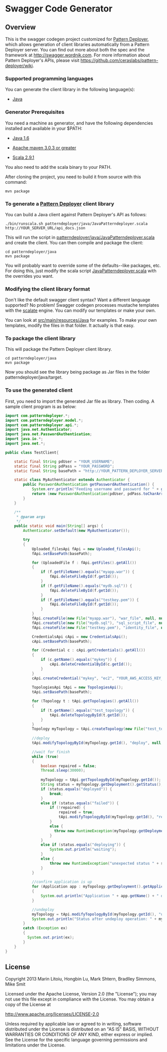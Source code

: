 # Swagger Code Generator

## Overview
This is the swagger codegen project customized for [Pattern Deployer](https://github.com/ceraslabs/pattern-deployer), which allows generation of client libraries automatically from a 
Pattern Deployer server.  You can find out more about both the spec and the framework at 
http://swagger.wordnik.com.  For more information about Pattern Deployer's APIs, please visit https://github.com/ceraslabs/pattern-deployer/wiki.  

### Supported programming languages
You can generate the client library in the following language(s):

* [Java](http://java.oracle.com)

### Generator Prerequisites
You need a machine as generator, and have the following dependencies installed and available in your $PATH:

* [Java 1.6](http://java.oracle.com)

* [Apache maven 3.0.3 or greater](http://maven.apache.org/)

* [Scala 2.9.1](http://www.scala-lang.org)

You also need to add the scala binary to your PATH.

After cloning the project, you need to build it from source with this command:

```
mvn package
```

### To generate a [Pattern Deployer](https://github.com/ceraslabs/pattern-deployer) client library
You can build a Java client against Pattern Deployer's API as follows:

```
./bin/runscala.sh patterndeployer/java/JavaPatterndeployer.scala http://YOUR_SERVER_URL/api_docs.json
```

This will run the script in [patterndeployer/java/JavaPatterndeployer.scala](https://github.com/ceraslabs/swagger-codegen/blob/master/patterndeployer/java/JavaPatterndeployer.scala) and create the client.  You can then
compile and package the client:

```
cd patterndeployer/java
mvn package
```

You will probably want to override some of the defaults--like packages, etc.  For doing this, just modify the scala
script [JavaPatterndeployer.scala](https://github.com/ceraslabs/swagger-codegen/blob/master/patterndeployer/java/JavaPatterndeployer.scala) with the overrides you want.

### Modifying the client library format
Don't like the default swagger client syntax?  Want a different language supported?  No problem!  Swagger codegen
processes mustache templates with the [scalate](http://scalate.fusesource.org/) engine.  You can modify our templates or
make your own.

You can look at [src/main/resources/Java](https://github.com/ceraslabs/swagger-codegen/tree/master/src/main/resources/Java) for examples.  To make your own templates, modify the files
in that folder.  It actually is that easy.

### To package the client library

This will package the Pattern Deployer client library.  

```
cd patterndeployer/java
mvn package
```

Now you should see the library being package as Jar files in the folder patterndeployer/java/target.

### To use the generated client

First, you need to import the generated Jar file as library. Then coding. A sample client program is as below:

```java
import com.patterndeployer.*;
import com.patterndeployer.model.*;
import com.patterndeployer.api.*;
import java.net.Authenticator;
import java.net.PasswordAuthentication;
import java.io.*;
import java.net.*;

public class TestClient{

    static final String pdUser = "YOUR_USERNAME";
    static final String pdPass = "YOUR_PASSWORD";
    static final String basePath = "http://YOUR_PATTERN_DEPLOYER_SERVER/api";

    static class MyAuthenticator extends Authenticator {
        public PasswordAuthentication getPasswordAuthentication() {
            System.err.println("Feeding username and password for " + getRequestingScheme());
            return (new PasswordAuthentication(pdUser, pdPass.toCharArray()));
        }
    }

	/**
	 * @param args
	 */
	public static void main(String[] args) {
		Authenticator.setDefault(new MyAuthenticator());

		try 
		{		
			Uploaded_filesApi fApi = new Uploaded_filesApi();
			fApi.setBasePath(basePath);

			for (UploadedFile f : fApi.getFiles().getAll())
			{
				if (f.getFileName().equals("myapp.war")) {
					fApi.deleteFileById(f.getId());
				}
				if (f.getFileName().equals("mydb.sql")) {
					fApi.deleteFileById(f.getId());
				}
				if (f.getFileName().equals("testkey.pem")) {
					fApi.deleteFileById(f.getId());
				}
			}
			fApi.createFile(new File("myapp.war"), "war_file", null, null, null);
			fApi.createFile(new File("mydb.sql"), "sql_script_file", null, null, null);
			fApi.createFile(new File("testkey.pem"), "identity_file", null, "YOUR_KEY_PAIR_ID", "ec2");

			CredentialsApi cApi = new CredentialsApi();
			cApi.setBasePath(basePath);

			for (Credential c : cApi.getCredentials().getAll())
			{
				if (c.getName().equals("mykey")) {
					cApi.deleteCredentialById(c.getId());
				}
			}
			cApi.createCredential("mykey", "ec2", "YOUR_AWS_ACCESS_KEY_ID", "YOUR_AWS_SECRET_ACCESS_KEY", null, null, null, null);
			
			TopologiesApi tApi = new TopologiesApi();
			tApi.setBasePath(basePath);

			for (Topology t : tApi.getTopologies().getAll())
			{
				if (t.getName().equals("test_topology")) {
					tApi.deleteTopologyById(t.getId());
				}
			}
			Topology myTopology = tApi.createTopology(new File("test_topology.xml"), null, null, null);
			
			//deploy
			tApi.modifyTopologyById(myTopology.getId(), "deploy", null, null);

			//wait for finish
			while (true)
			{
				boolean repaired = false;
				Thread.sleep(30000);
				
				myTopology = tApi.getTopologyById(myTopology.getId());
				String status = myTopology.getDeployment().getStatus();
				if (status.equals("deployed")) {
					break;
				}
				else if (status.equals("failed")) {
					if (!repaired) {
						repaired = true;
						tApi.modifyTopologyById(myTopology.getId(), "repair", null, null);
					}
					else {
					  throw new RuntimeException(myTopology.getDeployment().getError());
					}
				}
				else if (status.equals("deploying")) {
					System.out.println("waiting");
				}
				else {
					throw new RuntimeException("unexpected status " + status);
				}
			}
			
			//confirm application is up
			for (Application app : myTopology.getDeployment().getApplications())
			{
				System.out.println("Application " + app.getName() + " deployed in " + app.getUrl());
			}

			//undeploy
			myTopology = tApi.modifyTopologyById(myTopology.getId(), "undeploy", null, null);
			System.out.println("Status after undeploy operation: " + myTopology.getDeployment().getStatus());
		} 
		catch (Exception ex)
		{
		  System.out.print(ex);
		}
	}
}
```

License
-------

Copyright 2013 Marin Litoiu, Hongbin Lu, Mark Shtern, Bradlley Simmons, Mike Smit

Licensed under the Apache License, Version 2.0 (the "License");
you may not use this file except in compliance with the License.
You may obtain a copy of the License at

  http://www.apache.org/licenses/LICENSE-2.0

Unless required by applicable law or agreed to in writing, software
distributed under the License is distributed on an "AS IS" BASIS,
WITHOUT WARRANTIES OR CONDITIONS OF ANY KIND, either express or implied.
See the License for the specific language governing permissions and
limitations under the License.
